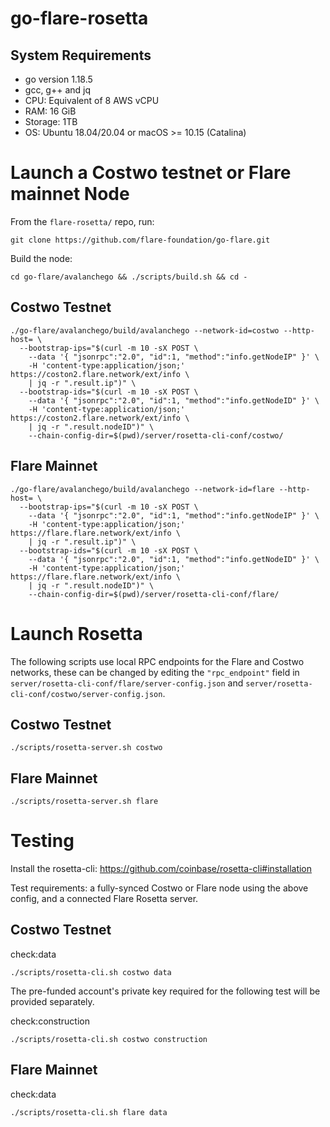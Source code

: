 # go-flare-rosetta

## System Requirements
- go version 1.18.5
- gcc, g++ and jq
- CPU: Equivalent of 8 AWS vCPU
- RAM: 16 GiB
- Storage: 1TB
- OS: Ubuntu 18.04/20.04 or macOS >= 10.15 (Catalina)

# Launch a Costwo testnet or Flare mainnet Node

From the `flare-rosetta/` repo, run:
```
git clone https://github.com/flare-foundation/go-flare.git
```

Build the node:
```
cd go-flare/avalanchego && ./scripts/build.sh && cd -
```

## Costwo Testnet
```
./go-flare/avalanchego/build/avalanchego --network-id=costwo --http-host= \
  --bootstrap-ips="$(curl -m 10 -sX POST \
    --data '{ "jsonrpc":"2.0", "id":1, "method":"info.getNodeIP" }' \
    -H 'content-type:application/json;' https://coston2.flare.network/ext/info \
    | jq -r ".result.ip")" \
  --bootstrap-ids="$(curl -m 10 -sX POST \
    --data '{ "jsonrpc":"2.0", "id":1, "method":"info.getNodeID" }' \
    -H 'content-type:application/json;' https://coston2.flare.network/ext/info \
    | jq -r ".result.nodeID")" \
    --chain-config-dir=$(pwd)/server/rosetta-cli-conf/costwo/
```

## Flare Mainnet
```
./go-flare/avalanchego/build/avalanchego --network-id=flare --http-host= \
  --bootstrap-ips="$(curl -m 10 -sX POST \
    --data '{ "jsonrpc":"2.0", "id":1, "method":"info.getNodeIP" }' \
    -H 'content-type:application/json;' https://flare.flare.network/ext/info \
    | jq -r ".result.ip")" \
  --bootstrap-ids="$(curl -m 10 -sX POST \
    --data '{ "jsonrpc":"2.0", "id":1, "method":"info.getNodeID" }' \
    -H 'content-type:application/json;' https://flare.flare.network/ext/info \
    | jq -r ".result.nodeID")" \
    --chain-config-dir=$(pwd)/server/rosetta-cli-conf/flare/
```

# Launch Rosetta

The following scripts use local RPC endpoints for the Flare and Costwo networks, these can be changed by editing the `"rpc_endpoint"` field in `server/rosetta-cli-conf/flare/server-config.json` and `server/rosetta-cli-conf/costwo/server-config.json`. 

## Costwo Testnet
```
./scripts/rosetta-server.sh costwo
```

## Flare Mainnet
```
./scripts/rosetta-server.sh flare
```

# Testing

Install the rosetta-cli: https://github.com/coinbase/rosetta-cli#installation

Test requirements: a fully-synced Costwo or Flare node using the above config, and a connected Flare Rosetta server.

## Costwo Testnet

check:data
```
./scripts/rosetta-cli.sh costwo data
```

The pre-funded account's private key required for the following test will be provided separately.

check:construction
```
./scripts/rosetta-cli.sh costwo construction
```

## Flare Mainnet

check:data
```
./scripts/rosetta-cli.sh flare data
```